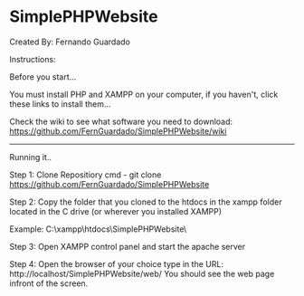 # SimplePHPWebsite

Created By: Fernando Guardado

Instructions:

Before you start...

You must install PHP and XAMPP on your computer,
if you haven't, click these links to install them...

Check the wiki to see what software you need to download:
https://github.com/FernGuardado/SimplePHPWebsite/wiki

_________________________________________________________________________________
Running it..

Step 1:
Clone Repositiory
cmd - git clone https://github.com/FernGuardado/SimplePHPWebsite

Step 2: 
Copy the folder that you cloned to the htdocs in the xampp folder
located in the C drive (or wherever you installed XAMPP)

Example:
C:\xampp\htdocs\SimplePHPWebsite\

Step 3:
Open XAMPP control panel and start the apache server

Step 4:
Open the browser of your choice type in the URL: http://localhost/SimplePHPWebsite/web/
You should see the web page infront of the screen.








